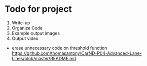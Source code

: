 # Todo for project
1. Write-up
2. Organize Code
3. Example output images
4. Output video
 * erase unnecessary code on threshold function
https://github.com/thomasantony/CarND-P04-Advanced-Lane-Lines/blob/master/README.md
